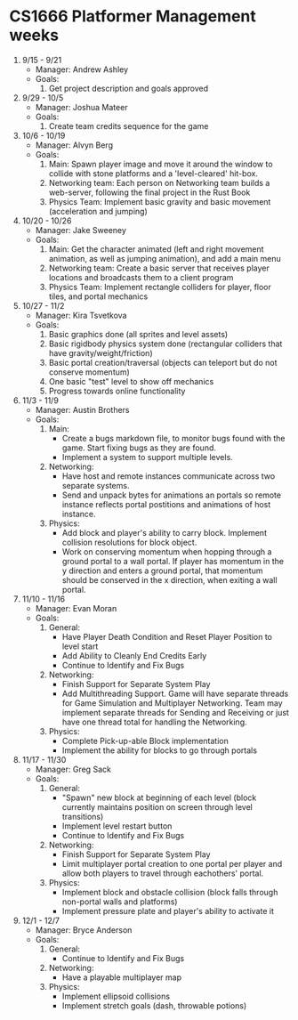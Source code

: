 # CS1666 Platformer Management weeks

1. 9/15 - 9/21
	* Manager: Andrew Ashley
	* Goals:
		1. Get project description and goals approved
1. 9/29 - 10/5
	* Manager: Joshua Mateer
	* Goals:
		1. Create team credits sequence for the game
1. 10/6 - 10/19
	* Manager: Alvyn Berg
	* Goals:
		1. Main: Spawn player image and move it around 
                        the window to collide with stone platforms 
                        and a 'level-cleared' hit-box. 
		1. Networking team: Each person on Networking team 
			builds a web-server, following the final 
			project in the Rust Book
		1. Physics Team:  Implement basic gravity and basic 
                        movement (acceleration and jumping)
1. 10/20 - 10/26
	* Manager: Jake Sweeney
	* Goals:
		1. Main: Get the character animated (left and right movement animation, 
		         as well as jumping animation), and add a main menu
		3. Networking team: Create a basic server that receives player locations 
		         and broadcasts them to a client program
		5. Physics Team:  Implement rectangle colliders for player, floor tiles, 
		         and portal mechanics
1. 10/27 - 11/2
	* Manager: Kira Tsvetkova
	* Goals:
		1. Basic graphics done (all sprites and level assets)
		2. Basic rigidbody physics system done (rectangular colliders that have gravity/weight/friction)
		3. Basic portal creation/traversal (objects can teleport but do not conserve momentum)
		4. One basic "test" level to show off mechanics
		5. Progress towards online functionality
1. 11/3 - 11/9
	* Manager: Austin Brothers
	* Goals:
		1. Main: 
		 	- Create a bugs markdown file, to monitor bugs found with the game. Start fixing bugs as they are found. 
		 	- Implement a system to support multiple levels.
		2. Networking:
			- Have host and remote instances communicate across two separate systems.
			- Send and unpack bytes for animations an portals so remote instance reflects portal postitions and animations of host instance.
		3. Physics:
			- Add block and player's ability to carry block. Implement collision resolutions for block object.
			- Work on conserving momentum when hopping through a ground portal to a wall portal. If player has momentum in the y direction
			and enters a ground portal, that momentum should be conserved in the x direction, when exiting a wall portal.
1. 11/10 - 11/16
	* Manager: Evan Moran
	* Goals:
		1. General: 
		 	- Have Player Death Condition and Reset Player Position to level start
		 	- Add Ability to Cleanly End Credits Early
		 	- Continue to Identify and Fix Bugs
		2. Networking:
			- Finish Support for Separate System Play
			- Add Multithreading Support. Game will have separate threads for Game Simulation and Multiplayer Networking. Team may implement separate threads for Sending and Receiving or just have one thread total for handling the Networking.
		3. Physics:
			- Complete Pick-up-able Block implementation
			- Implement the ability for blocks to go through portals
1. 11/17 - 11/30
	* Manager: Greg Sack
	* Goals:
		1. General:
			- "Spawn" new block at beginning of each level (block currently maintains position on screen through level transitions)
		 	- Implement level restart button
		 	- Continue to Identify and Fix Bugs
		2. Networking:
			- Finish Support for Separate System Play
			- Limit multiplayer portal creation to one portal per player and allow both players to travel through eachothers' portal.
		3. Physics:
			- Implement block and obstacle collision (block falls through non-portal walls and platforms)
			- Implement pressure plate and player's ability to activate it 
1. 12/1 - 12/7
	* Manager: Bryce Anderson
	* Goals:
		1. General: 	
		 	- Continue to Identify and Fix Bugs
		2. Networking:
			- Have a playable multiplayer map
		3. Physics:
			- Implement ellipsoid collisions
			- Implement stretch goals (dash, throwable potions)

